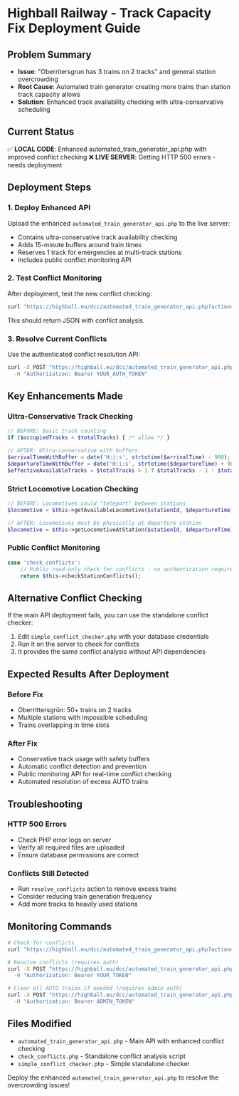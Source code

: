 # Highball Railway - Track Capacity Fix Deployment Guide

## Problem Summary
- **Issue**: "Oberritersgrun has 3 trains on 2 tracks" and general station overcrowding
- **Root Cause**: Automated train generator creating more trains than station track capacity allows
- **Solution**: Enhanced track availability checking with ultra-conservative scheduling

## Current Status
✅ **LOCAL CODE**: Enhanced automated_train_generator_api.php with improved conflict checking
❌ **LIVE SERVER**: Getting HTTP 500 errors - needs deployment

## Deployment Steps

### 1. Deploy Enhanced API
Upload the enhanced `automated_train_generator_api.php` to the live server:
- Contains ultra-conservative track availability checking
- Adds 15-minute buffers around train times
- Reserves 1 track for emergencies at multi-track stations
- Includes public conflict monitoring API

### 2. Test Conflict Monitoring
After deployment, test the new conflict checking:
```bash
curl "https://highball.eu/dcc/automated_train_generator_api.php?action=check_conflicts"
```
This should return JSON with conflict analysis.

### 3. Resolve Current Conflicts
Use the authenticated conflict resolution API:
```bash
curl -X POST "https://highball.eu/dcc/automated_train_generator_api.php?action=resolve_conflicts" \
  -H "Authorization: Bearer YOUR_AUTH_TOKEN"
```

## Key Enhancements Made

### Ultra-Conservative Track Checking
```php
// BEFORE: Basic track counting
if ($occupiedTracks < $totalTracks) { /* allow */ }

// AFTER: Ultra-conservative with buffers
$arrivalTimeWithBuffer = date('H:i:s', strtotime($arrivalTime) - 900); // 15 min before
$departureTimeWithBuffer = date('H:i:s', strtotime($departureTime) + 900); // 15 min after
$effectiveAvailableTracks = $totalTracks > 1 ? $totalTracks - 1 : $totalTracks; // Reserve emergency track
```

### Strict Locomotive Location Checking
```php
// BEFORE: Locomotives could "teleport" between stations
$locomotive = $this->getAvailableLocomotive($stationId, $departureTime);

// AFTER: Locomotives must be physically at departure station
$locomotive = $this->getLocomotiveAtStation($stationId, $departureTime);
```

### Public Conflict Monitoring
```php
case 'check_conflicts':
    // Public read-only check for conflicts - no authentication required
    return $this->checkStationConflicts();
```

## Alternative Conflict Checking

If the main API deployment fails, you can use the standalone conflict checker:

1. Edit `simple_conflict_checker.php` with your database credentials
2. Run it on the server to check for conflicts
3. It provides the same conflict analysis without API dependencies

## Expected Results After Deployment

### Before Fix
- Oberrittersgrün: 50+ trains on 2 tracks
- Multiple stations with impossible scheduling
- Trains overlapping in time slots

### After Fix
- Conservative track usage with safety buffers
- Automatic conflict detection and prevention
- Public monitoring API for real-time conflict checking
- Automated resolution of excess AUTO trains

## Troubleshooting

### HTTP 500 Errors
- Check PHP error logs on server
- Verify all required files are uploaded
- Ensure database permissions are correct

### Conflicts Still Detected
- Run `resolve_conflicts` action to remove excess trains
- Consider reducing train generation frequency
- Add more tracks to heavily used stations

## Monitoring Commands

```bash
# Check for conflicts
curl "https://highball.eu/dcc/automated_train_generator_api.php?action=check_conflicts"

# Resolve conflicts (requires auth)
curl -X POST "https://highball.eu/dcc/automated_train_generator_api.php?action=resolve_conflicts" \
  -H "Authorization: Bearer YOUR_TOKEN"

# Clear all AUTO trains if needed (requires admin auth)
curl -X POST "https://highball.eu/dcc/automated_train_generator_api.php?action=clear_auto" \
  -H "Authorization: Bearer ADMIN_TOKEN"
```

## Files Modified
- `automated_train_generator_api.php` - Main API with enhanced conflict checking
- `check_conflicts.php` - Standalone conflict analysis script
- `simple_conflict_checker.php` - Simple standalone checker

Deploy the enhanced `automated_train_generator_api.php` to resolve the overcrowding issues!
